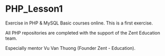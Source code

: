 # PHP_Lesson1
Exercise in PHP &amp; MySQL Basic courses online. This is a first exercise.

All PHP repositories are completed with the support of the Zent Education team.

Especially mentor Vu Van Thuong (Founder Zent - Education).
